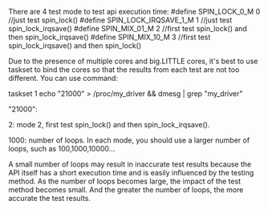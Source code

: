 There are 4 test mode to test api execution time:
#define SPIN_LOCK_0_M           0 //just test spin_lock()
#define SPIN_LOCK_IRQSAVE_1_M   1 //just test spin_lock_irqsave()
#define SPIN_MIX_01_M           2 //first test spin_lock() and then spin_lock_irqsave()
#define SPIN_MIX_10_M           3 //first test spin_lock_irqsave() and then spin_lock()

Due to the presence of multiple cores and big.LITTLE cores, it's best to use taskset to bind the cores so that the results from each test are not too different.
You can use command:

taskset 1 echo "21000" > /proc/my_driver && dmesg | grep "my_driver"

"21000":

   2: mode 2, first test spin_lock() and then spin_lock_irqsave().
   
1000: number of loops. In each mode, you should use a larger number of loops, such as 100,1000,10000...

A small number of loops may result in inaccurate test results because the API itself has a short execution time and is easily influenced by the testing method. As the number of loops becomes large, the impact of the test method becomes small. And the greater the number of loops, the more accurate the test results.
